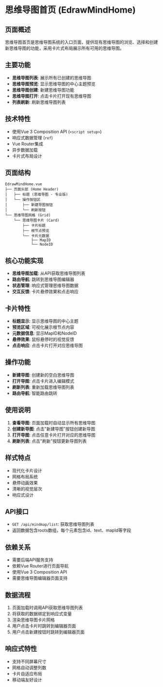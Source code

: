 # 思维导图首页 (EdrawMindHome)

## 页面概述
思维导图首页是思维导图系统的入口页面，提供现有思维导图的浏览、选择和创建新思维导图的功能，采用卡片式布局展示所有可用的思维导图。

## 主要功能
- **思维导图列表**: 展示所有已创建的思维导图
- **思维导图预览**: 显示思维导图的中心主题预览
- **思维导图创建**: 新建思维导图功能
- **思维导图打开**: 点击卡片打开现有思维导图
- **列表刷新**: 刷新思维导图列表

## 技术特性
- 使用Vue 3 Composition API (`<script setup>`)
- 响应式数据管理 (`ref`)
- Vue Router集成
- 异步数据加载
- 卡片式布局设计

## 页面结构
```
EdrawMindHome.vue
├── 页面头部 (Home Header)
│   ├── 标题 (思维导图 - 专业版)
│   └── 操作按钮区
│       ├── 新建导图按钮
│       └── 刷新按钮
└── 思维导图网格 (Grid)
    └── 思维导图卡片 (Card)
        ├── 卡片标题
        ├── 根节点预览
        └── 卡片元数据
            ├── MapID
            └── NodeID
```

## 核心功能实现
- **思维导图加载**: 从API获取思维导图列表
- **路由导航**: 跳转到思维导图编辑器
- **状态管理**: 响应式管理思维导图数据
- **交互反馈**: 卡片悬停效果和点击响应

## 卡片特性
- **标题显示**: 显示思维导图的中心主题
- **预览区域**: 可视化展示根节点内容
- **元数据信息**: 显示MapID和NodeID
- **悬停效果**: 鼠标悬停时的视觉反馈
- **点击响应**: 点击卡片打开对应思维导图

## 操作功能
- **新建导图**: 创建新的空白思维导图
- **打开导图**: 点击卡片进入编辑模式
- **刷新列表**: 重新加载思维导图列表
- **路由导航**: 智能路由跳转

## 使用说明
1. **查看导图**: 页面加载时自动显示所有思维导图
2. **创建新导图**: 点击"新建导图"按钮创建新导图
3. **打开导图**: 点击任意卡片打开对应的思维导图
4. **刷新列表**: 点击"刷新"按钮更新导图列表

## 样式特点
- 现代化卡片设计
- 网格布局系统
- 悬停动画效果
- 清晰的视觉层次
- 响应式设计

## API接口
- `GET /api/mindmap/list`: 获取思维导图列表
- 返回数据包含roots数组，每个元素包含id、text、mapId等字段

## 依赖关系
- 需要后端API服务支持
- 依赖Vue Router进行页面导航
- 使用Vue 3 Composition API
- 需要思维导图编辑器页面支持

## 数据流程
1. 页面加载时调用API获取思维导图列表
2. 将获取的数据绑定到响应式变量
3. 渲染思维导图卡片网格
4. 用户点击卡片时跳转到编辑器页面
5. 用户点击新建按钮时跳转到编辑器页面

## 响应式特性
- 支持不同屏幕尺寸
- 网格自动调整列数
- 卡片自适应布局
- 移动端友好设计
